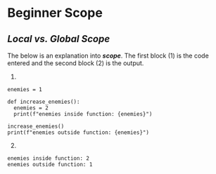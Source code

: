 # **Beginner Scope**

## *Local  vs. Global Scope*

The below is an explanation into ***scope***. The first block (1) is the code entered and the second block (2) is the output.

1. 
``` 
enemies = 1

def increase_enemies():
  enemies = 2
  print(f"enemies inside function: {enemies}")

increase_enemies()
print(f"enemies outside function: {enemies}")

```
2. 
```
enemies inside function: 2
enemies outside function: 1

```
